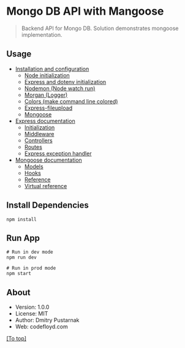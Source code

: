 # Mongo DB API with Mangoose

>Backend API for Mongo DB. Solution demonstrates mongoose implementation.

## Usage

- [Installation and configuration](documentation/installation.md#Installation-and-configuration)
    - [Node initialization](documentation/installation.md#node-initialization)
    - [Express and dotenv initialization](documentation/installation.md##Express-and-dotenv-initialization)
    - [Nodemon (Node watch run)](documentation/installation.md#Nodemon-(Node-watch-run))
    - [Morgan (Logger)](documentation/installation.md#morgan-(Logger))
    - [Colors (make command line colored)](documentation/installation.md#colors-(make-command-line-colored))
    - [Express-fileupload](documentation/installation#Express-fileupload)
    - [Mongoose](documentation/installation.md#Mongoose)
- [Express documentation](documentation/express.md#express-documentation)
    - [Initialization](documentation/express.md#Initialization)
    - [Middleware](documentation/express.md#Middleware)
    - [Controllers](documentation/express.md#Controllers)
    - [Routes](documentation/express.md#Routes)
    - [Express exception handler](documentation/express.md#Express-exception-handler)
- [Mongoose documentation](documentation/mongoose.md#mongoose-documentation)
    - [Models](documentation/mongoose.md#models)
    - [Hooks](documentation/mongoose.md#hooks)
    - [Reference](documentation/mongoose.md#reference)
    - [Virtual reference](documentation/mongoose.md#Virtual-reference)


## Install Dependencies

```
npm install
```

## Run App

```
# Run in dev mode
npm run dev

# Run in prod mode
npm start
```

## About
- Version: 1.0.0
- License: MIT
- Author: Dmitry Pustarnak
- Web: codefloyd.com

[[To top]](/readme.md#Mongo-DB-API-based-with-Mangoose)